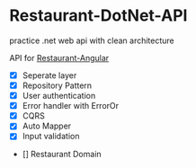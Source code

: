 # Restaurant-DotNet-API
practice .net web api with clean architecture

API for [Restaurant-Angular](https://github.com/MrBrown6210/Restaurant-Angular)

- [x] Seperate layer
- [x] Repository Pattern
- [x] User authentication
- [x] Error handler with ErrorOr
- [x] CQRS
- [x] Auto Mapper
- [x] Input validation
- [] Restaurant Domain 
